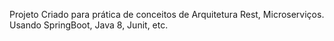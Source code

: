 Projeto Criado para prática de conceitos de Arquitetura Rest, Microserviços.
Usando SpringBoot, Java 8, Junit, etc.
